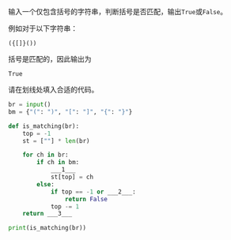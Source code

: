 输入一个仅包含括号的字符串，判断括号是否匹配，输出`True`或`False`。

例如对于以下字符串：
```input
({[]}())
```
括号是匹配的，因此输出为
```output
True
```

请在划线处填入合适的代码。
```py
br = input()
bm = {"(": ")", "[": "]", "{": "}"}

def is_matching(br):
    top = -1
    st = [""] * len(br)

    for ch in br:
        if ch in bm:
            ___1___
            st[top] = ch
        else:
            if top == -1 or ___2___:
                return False
            top -= 1
    return ___3___

print(is_matching(br))
```

<!-- testcases
{[]({{}}[])()}

True

([{}(){]})

False

[{}[]([])

False

](){}[()]

False
-->
